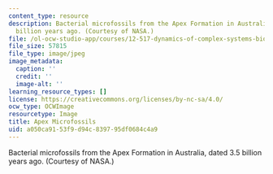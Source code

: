 ```yaml
---
content_type: resource
description: Bacterial microfossils from the Apex Formation in Australia, dated 3.5
  billion years ago. (Courtesy of NASA.)
file: /ol-ocw-studio-app/courses/12-517-dynamics-of-complex-systems-biological-and-environmental-coevolution-preceding-the-cambrian-explosion-spring-2005/a050ca9153f9d94c839795df0684c4a9_apex_microfossils.jpg
file_size: 57815
file_type: image/jpeg
image_metadata:
  caption: ''
  credit: ''
  image-alt: ''
learning_resource_types: []
license: https://creativecommons.org/licenses/by-nc-sa/4.0/
ocw_type: OCWImage
resourcetype: Image
title: Apex Microfossils
uid: a050ca91-53f9-d94c-8397-95df0684c4a9
---
```

Bacterial microfossils from the Apex Formation in Australia, dated 3.5 billion years ago. (Courtesy of NASA.)